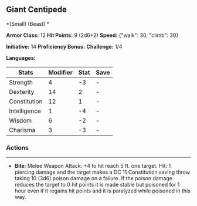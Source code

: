 ## Giant Centipede
*(Small) (Beast) *

**Armor Class:** 12
**Hit Points:** 9 (2d6+2)
**Speed:** {"walk": 30, "climb": 30}

**Initiative:** 14
**Proficiency Bonus:**
**Challenge:** 1/4

**Languages:** 



| Stats | Modifier | Stat | Save
| ---- | ---- | ---- | ---- |
| Strength | 4 | -3 | - |
| Dexterity | 14 | 2 | - |
| Constitution | 12 | 1 | - |
| Intelligence | 1 | -4 | - |
| Wisdom | 6 | -2 | - |
| Charisma | 3 | -3 | - |

### Actions
 --- 
- **Bite**: Melee Weapon Attack: +4 to hit  reach 5 ft.  one target. Hit: 1 piercing damage and the target makes a DC 11 Constitution saving throw  taking 10 (3d6) poison damage on a failure. If the poison damage reduces the target to 0 hit points  it is made stable but poisoned for 1 hour  even if it regains hit points  and it is paralyzed while poisoned in this way.

